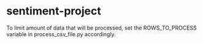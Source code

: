 # sentiment-project

To limit amount of data that will be processed, set the ROWS_TO_PROCESS variable in process_csv_file.py accordingly.